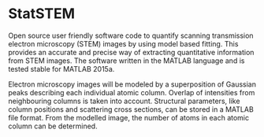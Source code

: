 # StatSTEM

Open source user friendly software code to quantify scanning transmission electron microscopy (STEM) images by using model based fitting. This provides an accurate and precise way of extracting quantitative information from STEM images. The software written in the MATLAB language and is tested stable for MATLAB 2015a.

Electron microscopy images will be modeled by a superposition of Gaussian peaks describing each individual atomic column. Overlap of intensities from neighbouring columns is taken into account. Structural parameters, like column positions and scattering cross sections, can be stored in a MATLAB file format. From the modelled image, the number of atoms in each atomic column can be determined.
